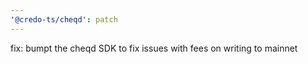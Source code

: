 ```yaml
---
'@credo-ts/cheqd': patch
---
```


fix: bumpt the cheqd SDK to fix issues with fees on writing to mainnet

